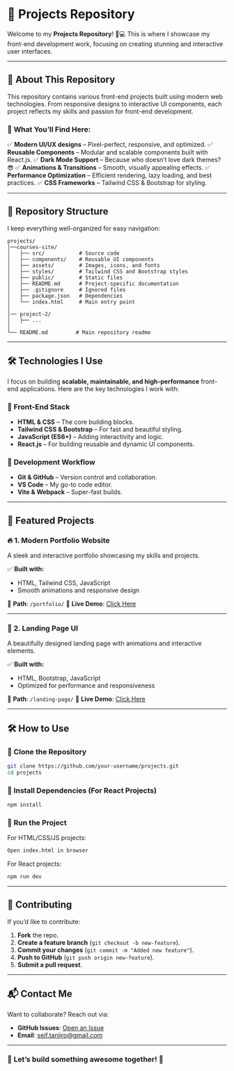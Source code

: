 # 🚀 Projects Repository

Welcome to my **Projects Repository**! 🎨💻 This is where I showcase my front-end development work, focusing on creating stunning and interactive user interfaces.

---

## 📌 About This Repository

This repository contains various front-end projects built using modern web technologies. From responsive designs to interactive UI components, each project reflects my skills and passion for front-end development.

### 🎯 **What You’ll Find Here:**
✅ **Modern UI/UX designs** – Pixel-perfect, responsive, and optimized.
✅ **Reusable Components** – Modular and scalable components built with React.js.
✅ **Dark Mode Support** – Because who doesn’t love dark themes? 😎
✅ **Animations & Transitions** – Smooth, visually appealing effects.
✅ **Performance Optimization** – Efficient rendering, lazy loading, and best practices.
✅ **CSS Frameworks** – Tailwind CSS & Bootstrap for styling.

---

## 📂 Repository Structure

I keep everything well-organized for easy navigation:

```
projects/
│──courses-site/
│   ├── src/           # Source code
│   ├── components/    # Reusable UI components
│   ├── assets/        # Images, icons, and fonts
│   ├── styles/        # Tailwind CSS and Bootstrap styles
│   ├── public/        # Static files
│   ├── README.md      # Project-specific documentation
│   ├── .gitignore     # Ignored files
│   ├── package.json   # Dependencies
│   └── index.html     # Main entry point
│
│── project-2/
│   ├── ...
│
└── README.md         # Main repository readme
```

---

## 🛠 Technologies I Use

I focus on building **scalable, maintainable, and high-performance** front-end applications. Here are the key technologies I work with:

### 🔹 **Front-End Stack**
- **HTML & CSS** – The core building blocks.
- **Tailwind CSS & Bootstrap** – For fast and beautiful styling.
- **JavaScript (ES6+)** – Adding interactivity and logic.
- **React.js** – For building reusable and dynamic UI components.

### 🔹 **Development Workflow**
- **Git & GitHub** – Version control and collaboration.
- **VS Code** – My go-to code editor.
- **Vite & Webpack** – Super-fast builds.

---

## 🚀 Featured Projects

### 🔥 1. **Modern Portfolio Website**
A sleek and interactive portfolio showcasing my skills and projects.

✅ **Built with:**
- HTML, Tailwind CSS, JavaScript
- Smooth animations and responsive design

📂 **Path**: `/portfolio/`
🔗 **Live Demo**: [Click Here](#)

---

### 🎨 2. **Landing Page UI**
A beautifully designed landing page with animations and interactive elements.

✅ **Built with:**
- HTML, Bootstrap, JavaScript
- Optimized for performance and responsiveness

📂 **Path**: `/landing-page/`
🔗 **Live Demo**: [Click Here](#https://github.com/S3fpl/projects.git)

---

## 🛠 How to Use

### 🔹 Clone the Repository
```bash
git clone https://github.com/your-username/projects.git
cd projects
```

### 🔹 Install Dependencies (For React Projects)
```bash
npm install
```

### 🔹 Run the Project
For HTML/CSS/JS projects:
```bash
Open index.html in browser
```
For React projects:
```bash
npm run dev
```

---

## 📢 Contributing

If you’d like to contribute:
1. **Fork** the repo.
2. **Create a feature branch** (`git checkout -b new-feature`).
3. **Commit your changes** (`git commit -m "Added new feature"`).
4. **Push to GitHub** (`git push origin new-feature`).
5. **Submit a pull request**.

---

## 📬 Contact Me

Want to collaborate? Reach out via:
- **GitHub Issues**: [Open an Issue](#https://github.com/S3fpl/projects.git)
- **Email**: seif.tanjiro@gmail.com

---

### 🚀 **Let’s build something awesome together!** 🎉

